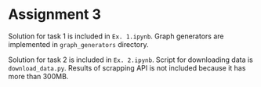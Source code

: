 # Assignment 3

Solution for task 1 is included in `Ex. 1.ipynb`.
Graph generators are implemented in `graph_generators` directory.


Solution for task 2 is included in `Ex. 2.ipynb`.
Script for downloading data is `download_data.py`.
Results of scrapping API is not included because it has more than 300MB. 
